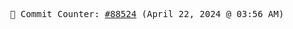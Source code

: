 <p align="center">
    <samp>
        📮 Commit Counter: <a href="https://github.com/Javascript-void0/Javascript-void0/commits/main">#88524</a> (April 22, 2024 @ 03:56 AM)
    </samp>
</p>